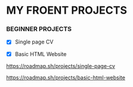 # MY FROENT PROJECTS
### BEGINNER PROJECTS
- [X] Single page CV
- [X] Basic HTML Website




https://roadmap.sh/projects/single-page-cv

https://roadmap.sh/projects/basic-html-website